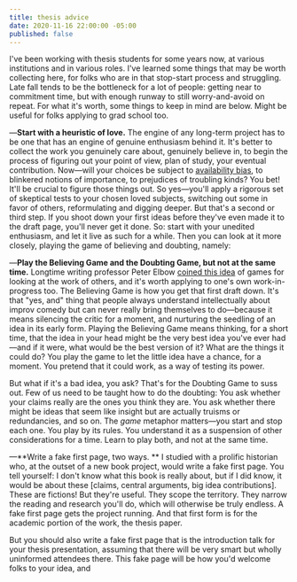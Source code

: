 ```yaml
---
title: thesis advice
date: 2020-11-16 22:00:00 -05:00
published: false
---
```


I've been working with thesis students for some years now, at various institutions and in various roles. I've learned some things that may be worth collecting here, for folks who are in that stop-start process and struggling. Late fall tends to be the bottleneck for a lot of people: getting near to commitment time, but with enough runway to still worry-and-avoid on repeat. For what it's worth, some things to keep in mind are below. Might be useful for folks applying to grad school too.

—**Start with a heuristic of love.** The engine of any long-term project has to be one that has an engine of genuine enthusiasm behind it. It's better to collect the work you genuinely care about, genuinely believe in, to begin the process of figuring out your point of view, plan of study, your eventual contribution. Now—will your choices be subject to [availability bias](https://en.wikipedia.org/wiki/Availability_heuristic), to blinkered notions of importance, to prejudices of troubling kinds? You bet! It'll be crucial to figure those things out. So yes—you'll apply a rigorous set of skeptical tests to your chosen loved subjects, switching out some in favor of others, reformulating and digging deeper. But that's a second or third step. If you shoot down your first ideas before they've even made it to the draft page, you'll never get it done. So: start with your unedited enthusiasm, and let it live as such for a while. Then you can look at it more closely, playing the game of believing and doubting, namely:

—**Play the Believing Game and the Doubting Game, but not at the same time.** Longtime writing professor Peter Elbow [coined this idea](https://www.d.umn.edu/~cstroupe/ideas/believing.html#:~:text=The%20Believing%20and%20Doubting%20Games&text=The%20doubting%20game%20allows%20you,hard%2Dheaded%2C%20scientific%20skepticism.) of games for looking at the work of others, and it's worth applying to one's own work-in-progress too. The Believing Game is how you get that first draft down. It's that "yes, and" thing that people always understand intellectually about improv comedy but can never really bring themselves to do—because it means silencing the critic for a moment, and nurturing the seedling of an idea in its early form. Playing the Believing Game means thinking, for a short time, that the idea in your head might be the very best idea you've ever had—and if it were, what would be the best version of it? What are the things it could do? You play the game to let the little idea have a chance, for a moment. You pretend that it could work, as a way of testing its power.

But what if it's a bad idea, you ask? That's for the Doubting Game to suss out. Few of us need to be taught how to do the doubting: You ask whether your claims really are the ones you think they are. You ask whether there might be ideas that seem like insight but are actually truisms or redundancies, and so on. The *game* metaphor matters—you start and stop each one. You play by its rules. You understand it as a suspension of other considerations for a time. Learn to play both, and not at the same time.

—**Write a fake first page, two ways.
** I studied with a prolific historian who, at the outset of a new book project, would write a fake first page. You tell yourself: I don't know what this book is really about, but if I did know, it would be about these [claims, central arguments, big idea contributions]. These are fictions! But they're useful. They scope the territory. They narrow the reading and research you'll do, which will otherwise be truly endless. A fake first page gets the project running. And that first form is for the academic portion of the work, the thesis paper. 

But you should also write a fake first page that is the introduction talk for your thesis presentation, assuming that there will be very smart but wholly uninformed attendees there. This fake page will be how you'd welcome folks to your idea, and 


 